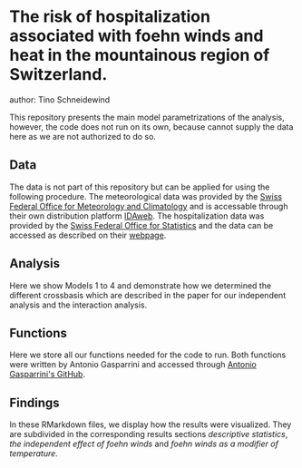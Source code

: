 # The risk of hospitalization associated with foehn winds and heat in the mountainous region of Switzerland.
author: Tino Schneidewind

This repository presents the main model parametrizations of the analysis, however, the code does not run on its own, because cannot supply the data here as we are not authorized to do so. 

## Data
The data is not part of this repository but can be applied for using the following procedure. The meteorological data was provided by the [Swiss Federal Office for Meteorology and Climatology](https://www.meteoschweiz.admin.ch/#tab=forecast-map) and is accessable through their own distribution platform [IDAweb](https://www.meteoschweiz.admin.ch/service-und-publikationen/service/wetter-und-klimaprodukte/datenportal-fuer-lehre-und-forschung.html). The hospitalization data was provided by the [Swiss Federal Office for Statistics](https://www.bfs.admin.ch/bfs/de/home.html) and the data can be accessed as described on their [webpage](https://www.bfs.admin.ch/bfs/de/home/statistiken/gesundheit/erhebungen/ms.html).

## Analysis 
Here we show Models 1 to 4 and demonstrate how we determined the different crossbasis which are described in the paper for our independent analysis and the interaction analysis. 

## Functions
Here we store all our functions needed for the code to run. Both functions were written by Antonio Gasparrini and accessed through [Antonio Gasparrini's GitHub](https://github.com/gasparrini).

## Findings
In these RMarkdown files, we display how the results were visualized. They are subdivided in the corresponding results sections *descriptive statistics*, *the independent effect of foehn winds* and *foehn winds as a modifier of temperature*.
